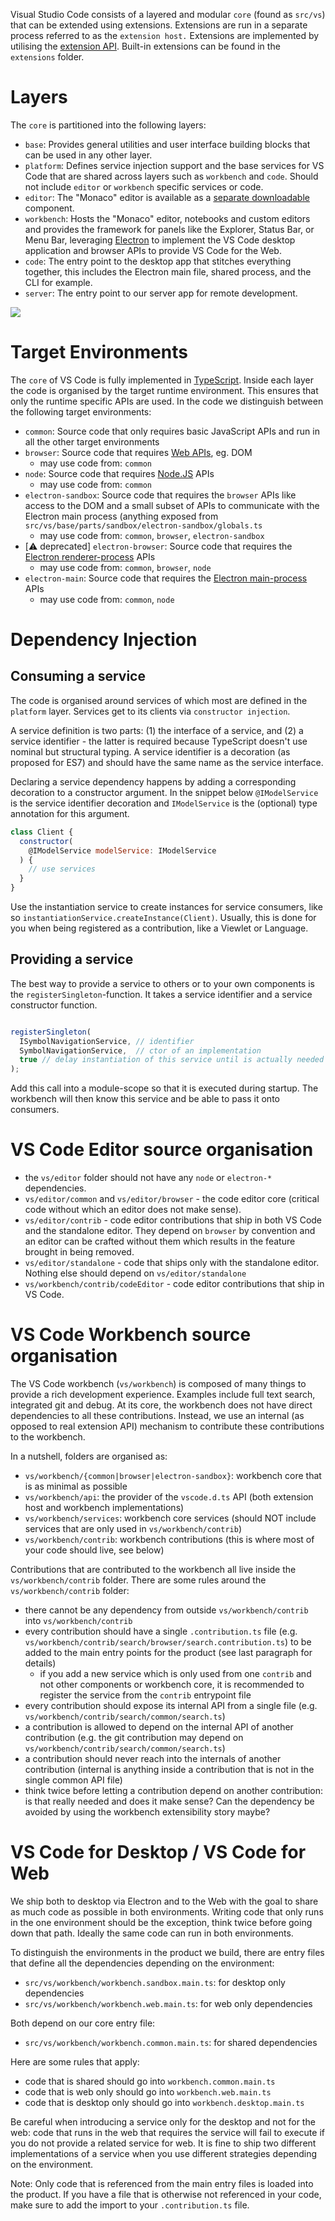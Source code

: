 Visual Studio Code consists of a layered and modular `core` (found as `src/vs`) that can be extended using extensions. Extensions are run in a separate process referred to as the
`extension host.` Extensions are implemented by utilising the [extension API](https://code.visualstudio.com/docs/extensions/overview). Built-in extensions can be found in the `extensions` folder.

# Layers

The `core` is partitioned into the following layers:
- `base`: Provides general utilities and user interface building blocks that can be used in any other layer.
- `platform`: Defines service injection support and the base services for VS Code that are shared across layers such as `workbench` and `code`. Should not include `editor` or `workbench` specific services or code.
- `editor`: The "Monaco" editor is available as a [separate downloadable](https://microsoft.github.io/monaco-editor/) component.
- `workbench`: Hosts the "Monaco" editor, notebooks and custom editors and provides the framework for panels like the Explorer, Status Bar, or Menu Bar, leveraging [Electron](https://www.electronjs.org/) to implement the VS Code desktop application and browser APIs to provide VS Code for the Web.
- `code`: The entry point to the desktop app that stitches everything together, this includes the Electron main file, shared process, and the CLI for example.
- `server`: The entry point to our server app for remote development.

![](images/layers.png)

# Target Environments
The `core` of VS Code is fully implemented in [TypeScript](https://github.com/microsoft/typescript). Inside each layer the code is organised by the target runtime environment. This ensures that only the runtime specific APIs are used. In the code we distinguish between the following target environments:
- `common`: Source code that only requires basic JavaScript APIs and run in all the other target environments
- `browser`: Source code that requires [Web APIs](https://developer.mozilla.org/en-US/docs/Web/API), eg. DOM
  - may use code from: `common`
- `node`: Source code that requires [Node.JS](https://nodejs.org) APIs
  - may use code from: `common`
- `electron-sandbox`: Source code that requires the `browser` APIs like access to the DOM and a small subset of APIs to communicate with the Electron main process (anything exposed from `src/vs/base/parts/sandbox/electron-sandbox/globals.ts`
  - may use code from: `common`, `browser`, `electron-sandbox`
- [⚠️ deprecated] `electron-browser`: Source code that requires the [Electron renderer-process](https://github.com/atom/electron/tree/master/docs#modules-for-the-renderer-process-web-page) APIs
  - may use code from: `common`, `browser`, `node`
- `electron-main`: Source code that requires the [Electron main-process](https://github.com/atom/electron/tree/master/docs#modules-for-the-main-process) APIs
  - may use code from: `common`, `node`

# Dependency Injection

## Consuming a service

The code is organised around services of which most are defined in the `platform` layer. Services get to its clients via `constructor injection`. 

A service definition is two parts: (1) the interface of a service, and (2) a service identifier - the latter is required because TypeScript doesn't use nominal but structural typing. A service identifier is a decoration (as proposed for ES7) and should have the same name as the service interface. 

Declaring a service dependency happens by adding a corresponding decoration to a constructor argument. In the snippet below `@IModelService` is the service identifier decoration and `IModelService` is the (optional) type annotation for this argument. 

```javascript
class Client {
  constructor(
    @IModelService modelService: IModelService
  ) {
    // use services
  }
}
```

Use the instantiation service to create instances for service consumers, like so `instantiationService.createInstance(Client)`. Usually, this is done for you when being registered as a contribution, like a Viewlet or Language.

## Providing a service

The best way to provide a service to others or to your own components is the `registerSingleton`-function. It takes a service identifier and a service constructor function. 

```javascript

registerSingleton(
  ISymbolNavigationService, // identifier
  SymbolNavigationService,  // ctor of an implementation
  true // delay instantiation of this service until is actually needed
);
```

Add this call into a module-scope so that it is executed during startup. The workbench will then know this service and be able to pass it onto consumers.

# VS Code Editor source organisation

* the `vs/editor` folder should not have any `node` or `electron-*` dependencies.
* `vs/editor/common` and `vs/editor/browser` - the code editor core (critical code without which an editor does not make sense).
* `vs/editor/contrib` - code editor contributions that ship in both VS Code and the standalone editor. They depend on `browser` by convention and an editor can be crafted without them which results in the feature brought in being removed.
* `vs/editor/standalone` - code that ships only with the standalone editor. Nothing else should depend on `vs/editor/standalone`
* `vs/workbench/contrib/codeEditor` - code editor contributions that ship in VS Code.

# VS Code Workbench source organisation

The VS Code workbench (`vs/workbench`) is composed of many things to provide a rich development experience. Examples include full text search, integrated git and debug. At its core, the workbench does not have direct dependencies to all these contributions. Instead, we use an internal (as opposed to real extension API) mechanism to contribute these contributions to the workbench. 

In a nutshell, folders are organised as:
* `vs/workbench/{common|browser|electron-sandbox}`: workbench core that is as minimal as possible
* `vs/workbench/api`: the provider of the `vscode.d.ts` API (both extension host and workbench implementations)
* `vs/workbench/services`: workbench core services (should NOT include services that are only used in `vs/workbench/contrib`)
* `vs/workbench/contrib`: workbench contributions (this is where most of your code should live, see below)

Contributions that are contributed to the workbench all live inside the `vs/workbench/contrib` folder. There are some rules around the `vs/workbench/contrib` folder:
- there cannot be any dependency from outside `vs/workbench/contrib` into `vs/workbench/contrib`
- every contribution should have a single `.contribution.ts` file (e.g. `vs/workbench/contrib/search/browser/search.contribution.ts`) to be added to the main entry points for the product (see last paragraph for details)
  - if you add a new service which is only used from one `contrib` and not other components or workbench core, it is recommended to register the service from the `contrib` entrypoint file
- every contribution should expose its internal API from a single file (e.g. `vs/workbench/contrib/search/common/search.ts`)
- a contribution is allowed to depend on the internal API of another contribution (e.g. the git contribution may depend on  `vs/workbench/contrib/search/common/search.ts`)
- a contribution should never reach into the internals of another contribution (internal is anything inside a contribution that is not in the single common API file)
- think twice before letting a contribution depend on another contribution: is that really needed and does it make sense? Can the dependency be avoided by using the workbench extensibility story maybe?

# VS Code for Desktop / VS Code for Web

We ship both to desktop via Electron and to the Web with the goal to share as much code as possible in both environments. Writing code that only runs in the one environment should be the exception, think twice before going down that path. Ideally the same code can run in both environments.

To distinguish the environments in the product we build, there are entry files that define all the dependencies depending on the environment:
* `src/vs/workbench/workbench.sandbox.main.ts`: for desktop only dependencies
* `src/vs/workbench/workbench.web.main.ts`: for web only dependencies

Both depend on our core entry file:
* `src/vs/workbench/workbench.common.main.ts`: for shared dependencies

Here are some rules that apply:
* code that is shared should go into `workbench.common.main.ts`
* code that is web only should go into `workbench.web.main.ts`
* code that is desktop only should go into `workbench.desktop.main.ts`

Be careful when introducing a service only for the desktop and not for the web: code that runs in the web that requires the service will fail to execute if you do not provide a related service for web. It is fine to ship two different implementations of a service when you use different strategies depending on the environment.

Note: Only code that is referenced from the main entry files is loaded into the product. If you have a file that is otherwise not referenced in your code, make sure to add the import to your `.contribution.ts` file.
